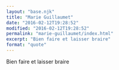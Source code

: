 ```yaml
---
layout: "base.njk"
title: "Marie Guillaumet"
date: "2016-02-12T19:28:52"
modified: "2016-02-12T19:28:52"
permalink: "marie-guillaumet/index.html"
excerpt: "Bien faire et laisser braire"
format: "quote"
---
```

Bien faire et laisser braire